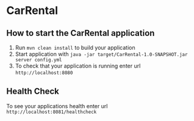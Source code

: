 # CarRental

How to start the CarRental application
---

1. Run `mvn clean install` to build your application
1. Start application with `java -jar target/CarRental-1.0-SNAPSHOT.jar server config.yml`
1. To check that your application is running enter url `http://localhost:8080`

Health Check
---

To see your applications health enter url `http://localhost:8081/healthcheck`
